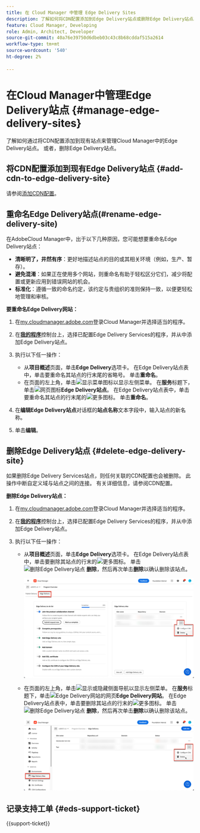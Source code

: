 ```yaml
---
title: 在 Cloud Manager 中管理 Edge Delivery Sites
description: 了解如何将CDN配置添加到Edge Delivery站点或删除Edge Delivery站点。
feature: Cloud Manager, Developing
role: Admin, Architect, Developer
source-git-commit: 40a76e39750d6dbeb03c43c8b68cddaf515a2614
workflow-type: tm+mt
source-wordcount: '540'
ht-degree: 2%

---
```


# 在Cloud Manager中管理Edge Delivery站点 {#manage-edge-delivery-sites}

了解如何通过将CDN配置添加到现有站点来管理Cloud Manager中的Edge Delivery站点。 或者，删除Edge Delivery站点。

## 将CDN配置添加到现有Edge Delivery站点 {#add-cdn-to-edge-delivery-site}

请参阅[添加CDN配置](/help/implementing/cloud-manager/cdn-configurations/add-cdn-config.md)。

## 重命名Edge Delivery站点(#rename-edge-delivery-site)

在AdobeCloud Manager中，出于以下几种原因，您可能想要重命名Edge Delivery站点：

* **清晰明了，井然有序**：更好地描述站点的目的或其相关环境（例如，生产、暂存）。
* **避免混淆**：如果正在使用多个网站，则重命名有助于轻松区分它们，减少将配置或更新应用到错误网站的机会。
* **标准化**：遵循一致的命名约定，该约定与贵组织的准则保持一致，以便更轻松地管理和审核。

**要重命名Edge Delivery网站：**

1. 在[my.cloudmanager.adobe.com](https://my.cloudmanager.adobe.com/)登录Cloud Manager并选择适当的程序。
1. 在&#x200B;**[我的程序](/help/implementing/cloud-manager/navigation.md#my-programs)**&#x200B;控制台上，选择已配置Edge Delivery Services的程序，并从中添加Edge Delivery站点。
1. 执行以下任一操作：

   * 从&#x200B;**项目概述**&#x200B;页面，单击&#x200B;**Edge Delivery**选项卡。 在Edge Delivery站点表中，单击要重命名其站点的行末尾的省略号。
单击**重命名**。
   * 在页面的左上角，单击![显示菜单图标](https://spectrum.adobe.com/static/icons/workflow_18/Smock_ShowMenu_18_N.svg)以显示左侧菜单。 在&#x200B;**服务**&#x200B;标题下，单击![网页图标](https://spectrum.adobe.com/static/icons/workflow_18/Smock_WebPages_18_N.svg)**Edge Delivery站点**。
在Edge Delivery站点表中，单击要重命名其站点的行末尾的![更多图标](https://spectrum.adobe.com/static/icons/workflow_18/Smock_More_18_N.svg)。 单击&#x200B;**重命名**。

1. 在&#x200B;**编辑Edge Delivery站点**&#x200B;对话框的&#x200B;**站点名称**&#x200B;文本字段中，输入站点的新名称。

1. 单击&#x200B;**编辑**。

## 删除Edge Delivery站点 {#delete-edge-delivery-site}

如果删除Edge Delivery Services站点，则任何关联的CDN配置也会被删除。 此操作中断自定义域与站点之间的连接。 有关详细信息，请参阅CDN配置。<!-- https://wiki.corp.adobe.com/display/DMSArchitecture/%5BKT%5D+Cloud+Manager+2024.9.0+Release -->

**删除Edge Delivery站点：**

1. 在[my.cloudmanager.adobe.com](https://my.cloudmanager.adobe.com/)登录Cloud Manager并选择适当的程序。
1. 在&#x200B;**[我的程序](/help/implementing/cloud-manager/navigation.md#my-programs)**&#x200B;控制台上，选择已配置Edge Delivery Services的程序，并从中添加Edge Delivery站点。
1. 执行以下任一操作：

   * 从&#x200B;**项目概述**&#x200B;页面，单击&#x200B;**Edge Delivery**&#x200B;选项卡。 在Edge Delivery站点表中，单击要删除其站点的行末的![更多图标](https://spectrum.adobe.com/static/icons/workflow_18/Smock_More_18_N.svg)。
单击![删除Edge Delivery站点](https://spectrum.adobe.com/static/icons/workflow_18/Smock_Delete_18_N.svg) **删除**，然后再次单击&#x200B;**删除**&#x200B;以确认删除该站点。

     ![从Edge Delivery选项卡添加Edge Delivery站点](/help/implementing/cloud-manager/assets/cm-eds-delete1.png)

   * 在页面的左上角，单击![显示或隐藏侧面导航](https://spectrum.adobe.com/static/icons/workflow_18/Smock_ShowMenu_18_N.svg)以显示左侧菜单。 在&#x200B;**服务**&#x200B;标题下，单击![Edge Delivery网站的网页](https://spectrum.adobe.com/static/icons/workflow_18/Smock_WebPages_18_N.svg)**Edge Delivery网站**。
在Edge Delivery站点表中，单击要删除其站点的行末的![更多图标](https://spectrum.adobe.com/static/icons/workflow_18/Smock_More_18_N.svg)。 单击![删除Edge Delivery站点](https://spectrum.adobe.com/static/icons/workflow_18/Smock_Delete_18_N.svg) **删除**，然后再次单击&#x200B;**删除**&#x200B;以确认删除该站点。

     ![从Edge Delivery站点添加Edge Delivery站点按钮](/help/implementing/cloud-manager/assets/cm-eds-delete2.png)

## 记录支持工单 {#eds-support-ticket}

{{support-ticket}}


